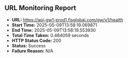 ## URL Monitoring Report

- **URL:** https://api-gw1-prod1.fisglobal.com/gw/v1/health
- **Start Time:** 2025-05-09T13:58:19.069871
- **End Time:** 2025-05-09T13:58:19.553930
- **Total Time Taken:** 0.484059 seconds
- **HTTP Status Code:** 200
- **Status:** Success
- **Failure Reason:** N/A

